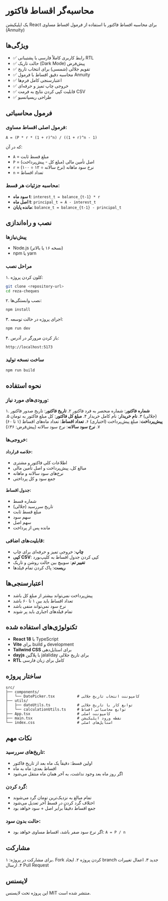 # محاسبه‌گر اقساط فاکتور

یک اپلیکیشن React برای محاسبه اقساط فاکتور با استفاده از فرمول اقساط مساوی (Annuity)

## ویژگی‌ها

- ✅ رابط کاربری کاملاً فارسی با پشتیبانی RTL
- ✅ حالت تاریک (Dark Mode) پیش‌فرض
- ✅ تقویم جلالی (شمسی) برای انتخاب تاریخ
- ✅ محاسبه دقیق اقساط با فرمول Annuity
- ✅ اعتبارسنجی کامل فرم‌ها
- ✅ خروجی چاپ تمیز و حرفه‌ای
- ✅ قابلیت کپی کردن نتایج به فرمت CSV
- ✅ طراحی ریسپانسیو

## فرمول محاسباتی

### فرمول اصلی اقساط مساوی:
```
A = (P * r * (1 + r)^n) / ((1 + r)^n - 1)
```

که در آن:
- `A` = مبلغ قسط ثابت
- `P` = اصل تأمین مالی (مبلغ کل - پیش‌پرداخت)
- `r` = نرخ سود ماهانه (نرخ سالانه ÷ ۱۲ ÷ ۱۰۰)
- `n` = تعداد اقساط

### محاسبه جزئیات هر قسط:
- **سود ماه t**: `interest_t = balance_{t-1} * r`
- **اصل ماه t**: `principal_t = A - interest_t`
- **مانده پایان**: `balance_t = balance_{t-1} - principal_t`

## نصب و راه‌اندازی

### پیش‌نیازها
- Node.js (نسخه ۱۶ یا بالاتر)
- npm یا yarn

### مراحل نصب

۱. کلون کردن پروژه:
```bash
git clone <repository-url>
cd reza-cheques
```

۲. نصب وابستگی‌ها:
```bash
npm install
```

۳. اجرای پروژه در حالت توسعه:
```bash
npm run dev
```

۴. باز کردن مرورگر در آدرس:
```
http://localhost:5173
```

### ساخت نسخه تولید
```bash
npm run build
```

## نحوه استفاده

### ورودی‌های مورد نیاز:

۱. **شماره فاکتور**: شماره منحصر به فرد فاکتور
۲. **تاریخ فاکتور**: تاریخ صدور فاکتور (جلالی)
۳. **نام خریدار**: نام کامل خریدار
۴. **مبلغ کل فاکتور**: کل مبلغ فاکتور به تومان
۵. **پیش‌پرداخت**: مبلغ پیش‌پرداخت (اختیاری)
۶. **تعداد اقساط**: تعداد ماه‌های اقساط (۱ تا ۶۰)
۷. **نرخ سود سالانه**: نرخ سود سالانه (پیش‌فرض: ۳۶٪)

### خروجی‌ها:

#### خلاصه قرارداد:
- اطلاعات کلی فاکتور و مشتری
- مبالغ کل، پیش‌پرداخت و اصل تأمین مالی
- نرخ‌های سود سالانه و ماهانه
- جمع سود و کل پرداختی

#### جدول اقساط:
- شماره قسط
- تاریخ سررسید (جلالی)
- مبلغ قسط ثابت
- سهم سود
- سهم اصل
- مانده پس از پرداخت

### قابلیت‌های اضافی:

- **چاپ**: خروجی تمیز و حرفه‌ای برای چاپ
- **کپی CSV**: کپی کردن جدول اقساط به کلیپ‌بورد
- **تغییر تم**: سوییچ بین حالت روشن و تاریک
- **ریست**: پاک کردن تمام فیلدها

## اعتبارسنجی‌ها

- پیش‌پرداخت نمی‌تواند بیشتر از مبلغ کل باشد
- تعداد اقساط باید بین ۱ تا ۶۰ باشد
- نرخ سود نمی‌تواند منفی باشد
- تمام فیلدهای اجباری باید پر شوند

## تکنولوژی‌های استفاده شده

- **React 18** با TypeScript
- **Vite** برای build و development
- **Tailwind CSS** برای استایل‌دهی
- **dayjs** با پلاگین jalaliday برای تاریخ جلالی
- **RTL** کامل برای زبان فارسی

## ساختار پروژه

```
src/
├── components/
│   └── DatePicker.tsx          # کامپوننت انتخاب تاریخ جلالی
├── utils/
│   ├── dateUtils.ts            # توابع کار با تاریخ جلالی
│   └── calculationUtils.ts     # توابع محاسباتی اقساط
├── App.tsx                     # کامپوننت اصلی
├── main.tsx                    # نقطه ورود اپلیکیشن
└── index.css                   # استایل‌های اصلی
```

## نکات مهم

### تاریخ‌های سررسید:
- اولین قسط: دقیقاً یک ماه بعد از تاریخ فاکتور
- اقساط بعدی: ماه به ماه
- اگر روز ماه بعد وجود نداشت، به آخر همان ماه منتقل می‌شود

### گرد کردن:
- تمام مبالغ به نزدیک‌ترین تومان گرد می‌شوند
- اختلاف گرد کردن در قسط آخر تعدیل می‌شود
- جمع اقساط دقیقاً برابر اصل + سود خواهد بود

### حالت بدون سود:
- اگر نرخ سود صفر باشد، اقساط مساوی خواهد بود: `A = P / n`

## مشارکت

برای مشارکت در پروژه:
۱. Fork کردن پروژه
۲. ایجاد branch جدید
۳. اعمال تغییرات
۴. ارسال Pull Request

## لایسنس

این پروژه تحت لایسنس MIT منتشر شده است.
